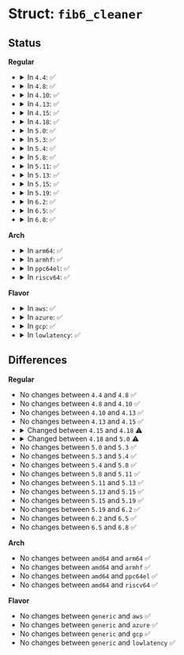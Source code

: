 # Struct: <code>fib6_cleaner</code>

## Status
<b>Regular</b>
<ul>
<li>
<details>
<summary>In <code>4.4</code>: ✅</summary>

```c
struct fib6_cleaner {
    struct fib6_walker w;
    struct net *net;
    int (*func)(struct rt6_info *, void *);
    int sernum;
    void *arg;
};
```
</details>
</li>
<li>
<details>
<summary>In <code>4.8</code>: ✅</summary>

```c
struct fib6_cleaner {
    struct fib6_walker w;
    struct net *net;
    int (*func)(struct rt6_info *, void *);
    int sernum;
    void *arg;
};
```
</details>
</li>
<li>
<details>
<summary>In <code>4.10</code>: ✅</summary>

```c
struct fib6_cleaner {
    struct fib6_walker w;
    struct net *net;
    int (*func)(struct rt6_info *, void *);
    int sernum;
    void *arg;
};
```
</details>
</li>
<li>
<details>
<summary>In <code>4.13</code>: ✅</summary>

```c
struct fib6_cleaner {
    struct fib6_walker w;
    struct net *net;
    int (*func)(struct rt6_info *, void *);
    int sernum;
    void *arg;
};
```
</details>
</li>
<li>
<details>
<summary>In <code>4.15</code>: ✅</summary>

```c
struct fib6_cleaner {
    struct fib6_walker w;
    struct net *net;
    int (*func)(struct rt6_info *, void *);
    int sernum;
    void *arg;
};
```
</details>
</li>
<li>
<details>
<summary>In <code>4.18</code>: ✅</summary>

```c
struct fib6_cleaner {
    struct fib6_walker w;
    struct net *net;
    int (*func)(struct fib6_info *, void *);
    int sernum;
    void *arg;
};
```
</details>
</li>
<li>
<details>
<summary>In <code>5.0</code>: ✅</summary>

```c
struct fib6_cleaner {
    struct fib6_walker w;
    struct net *net;
    int (*func)(struct fib6_info *, void *);
    int sernum;
    void *arg;
    bool skip_notify;
};
```
</details>
</li>
<li>
<details>
<summary>In <code>5.3</code>: ✅</summary>

```c
struct fib6_cleaner {
    struct fib6_walker w;
    struct net *net;
    int (*func)(struct fib6_info *, void *);
    int sernum;
    void *arg;
    bool skip_notify;
};
```
</details>
</li>
<li>
<details>
<summary>In <code>5.4</code>: ✅</summary>

```c
struct fib6_cleaner {
    struct fib6_walker w;
    struct net *net;
    int (*func)(struct fib6_info *, void *);
    int sernum;
    void *arg;
    bool skip_notify;
};
```
</details>
</li>
<li>
<details>
<summary>In <code>5.8</code>: ✅</summary>

```c
struct fib6_cleaner {
    struct fib6_walker w;
    struct net *net;
    int (*func)(struct fib6_info *, void *);
    int sernum;
    void *arg;
    bool skip_notify;
};
```
</details>
</li>
<li>
<details>
<summary>In <code>5.11</code>: ✅</summary>

```c
struct fib6_cleaner {
    struct fib6_walker w;
    struct net *net;
    int (*func)(struct fib6_info *, void *);
    int sernum;
    void *arg;
    bool skip_notify;
};
```
</details>
</li>
<li>
<details>
<summary>In <code>5.13</code>: ✅</summary>

```c
struct fib6_cleaner {
    struct fib6_walker w;
    struct net *net;
    int (*func)(struct fib6_info *, void *);
    int sernum;
    void *arg;
    bool skip_notify;
};
```
</details>
</li>
<li>
<details>
<summary>In <code>5.15</code>: ✅</summary>

```c
struct fib6_cleaner {
    struct fib6_walker w;
    struct net *net;
    int (*func)(struct fib6_info *, void *);
    int sernum;
    void *arg;
    bool skip_notify;
};
```
</details>
</li>
<li>
<details>
<summary>In <code>5.19</code>: ✅</summary>

```c
struct fib6_cleaner {
    struct fib6_walker w;
    struct net *net;
    int (*func)(struct fib6_info *, void *);
    int sernum;
    void *arg;
    bool skip_notify;
};
```
</details>
</li>
<li>
<details>
<summary>In <code>6.2</code>: ✅</summary>

```c
struct fib6_cleaner {
    struct fib6_walker w;
    struct net *net;
    int (*func)(struct fib6_info *, void *);
    int sernum;
    void *arg;
    bool skip_notify;
};
```
</details>
</li>
<li>
<details>
<summary>In <code>6.5</code>: ✅</summary>

```c
struct fib6_cleaner {
    struct fib6_walker w;
    struct net *net;
    int (*func)(struct fib6_info *, void *);
    int sernum;
    void *arg;
    bool skip_notify;
};
```
</details>
</li>
<li>
<details>
<summary>In <code>6.8</code>: ✅</summary>

```c
struct fib6_cleaner {
    struct fib6_walker w;
    struct net *net;
    int (*func)(struct fib6_info *, void *);
    int sernum;
    void *arg;
    bool skip_notify;
};
```
</details>
</li>
</ul>
<b>Arch</b>
<ul>
<li>
<details>
<summary>In <code>arm64</code>: ✅</summary>

```c
struct fib6_cleaner {
    struct fib6_walker w;
    struct net *net;
    int (*func)(struct fib6_info *, void *);
    int sernum;
    void *arg;
    bool skip_notify;
};
```
</details>
</li>
<li>
<details>
<summary>In <code>armhf</code>: ✅</summary>

```c
struct fib6_cleaner {
    struct fib6_walker w;
    struct net *net;
    int (*func)(struct fib6_info *, void *);
    int sernum;
    void *arg;
    bool skip_notify;
};
```
</details>
</li>
<li>
<details>
<summary>In <code>ppc64el</code>: ✅</summary>

```c
struct fib6_cleaner {
    struct fib6_walker w;
    struct net *net;
    int (*func)(struct fib6_info *, void *);
    int sernum;
    void *arg;
    bool skip_notify;
};
```
</details>
</li>
<li>
<details>
<summary>In <code>riscv64</code>: ✅</summary>

```c
struct fib6_cleaner {
    struct fib6_walker w;
    struct net *net;
    int (*func)(struct fib6_info *, void *);
    int sernum;
    void *arg;
    bool skip_notify;
};
```
</details>
</li>
</ul>
<b>Flavor</b>
<ul>
<li>
<details>
<summary>In <code>aws</code>: ✅</summary>

```c
struct fib6_cleaner {
    struct fib6_walker w;
    struct net *net;
    int (*func)(struct fib6_info *, void *);
    int sernum;
    void *arg;
    bool skip_notify;
};
```
</details>
</li>
<li>
<details>
<summary>In <code>azure</code>: ✅</summary>

```c
struct fib6_cleaner {
    struct fib6_walker w;
    struct net *net;
    int (*func)(struct fib6_info *, void *);
    int sernum;
    void *arg;
    bool skip_notify;
};
```
</details>
</li>
<li>
<details>
<summary>In <code>gcp</code>: ✅</summary>

```c
struct fib6_cleaner {
    struct fib6_walker w;
    struct net *net;
    int (*func)(struct fib6_info *, void *);
    int sernum;
    void *arg;
    bool skip_notify;
};
```
</details>
</li>
<li>
<details>
<summary>In <code>lowlatency</code>: ✅</summary>

```c
struct fib6_cleaner {
    struct fib6_walker w;
    struct net *net;
    int (*func)(struct fib6_info *, void *);
    int sernum;
    void *arg;
    bool skip_notify;
};
```
</details>
</li>
</ul>

## Differences
<b>Regular</b>
<ul>
<li>
No changes between <code>4.4</code> and <code>4.8</code> ✅
</li>
<li>
No changes between <code>4.8</code> and <code>4.10</code> ✅
</li>
<li>
No changes between <code>4.10</code> and <code>4.13</code> ✅
</li>
<li>
No changes between <code>4.13</code> and <code>4.15</code> ✅
</li>
<li>
<details>
<summary>Changed between <code>4.15</code> and <code>4.18</code> ⚠️</summary>
<ul>
<li>
<b>Field type changed. </b>
<code>int (*func)(struct rt6_info *, void *)</code> ➡️ <code>int (*func)(struct fib6_info *, void *)</code>
</li>
</ul>
</details>
</li>
<li>
<details>
<summary>Changed between <code>4.18</code> and <code>5.0</code> ⚠️</summary>
<ul>
<li>
<b>Field added. </b>
<code>bool skip_notify</code>
</li>
</ul>
</details>
</li>
<li>
No changes between <code>5.0</code> and <code>5.3</code> ✅
</li>
<li>
No changes between <code>5.3</code> and <code>5.4</code> ✅
</li>
<li>
No changes between <code>5.4</code> and <code>5.8</code> ✅
</li>
<li>
No changes between <code>5.8</code> and <code>5.11</code> ✅
</li>
<li>
No changes between <code>5.11</code> and <code>5.13</code> ✅
</li>
<li>
No changes between <code>5.13</code> and <code>5.15</code> ✅
</li>
<li>
No changes between <code>5.15</code> and <code>5.19</code> ✅
</li>
<li>
No changes between <code>5.19</code> and <code>6.2</code> ✅
</li>
<li>
No changes between <code>6.2</code> and <code>6.5</code> ✅
</li>
<li>
No changes between <code>6.5</code> and <code>6.8</code> ✅
</li>
</ul>
<b>Arch</b>
<ul>
<li>
No changes between <code>amd64</code> and <code>arm64</code> ✅
</li>
<li>
No changes between <code>amd64</code> and <code>armhf</code> ✅
</li>
<li>
No changes between <code>amd64</code> and <code>ppc64el</code> ✅
</li>
<li>
No changes between <code>amd64</code> and <code>riscv64</code> ✅
</li>
</ul>
<b>Flavor</b>
<ul>
<li>
No changes between <code>generic</code> and <code>aws</code> ✅
</li>
<li>
No changes between <code>generic</code> and <code>azure</code> ✅
</li>
<li>
No changes between <code>generic</code> and <code>gcp</code> ✅
</li>
<li>
No changes between <code>generic</code> and <code>lowlatency</code> ✅
</li>
</ul>

